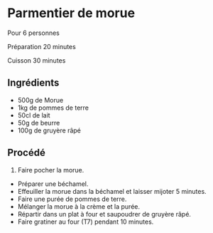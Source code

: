# Parmentier de morue

Pour 6 personnes

Préparation 20 minutes

Cuisson 30 minutes

## Ingrédients

* 500g de Morue
* 1kg de pommes de terre
* 50cl de lait
* 50g de beurre
* 100g de gruyère râpé

## Procédé

1. Faire pocher la morue.
- Préparer une béchamel.
- Effeuiller la morue dans la béchamel et laisser mijoter 5 minutes.
- Faire une purée de pommes de terre.
- Mélanger la morue à la crème et la purée.
- Répartir dans un plat à four et saupoudrer de gruyère râpé.
- Faire gratiner au four (T7) pendant 10 minutes.

